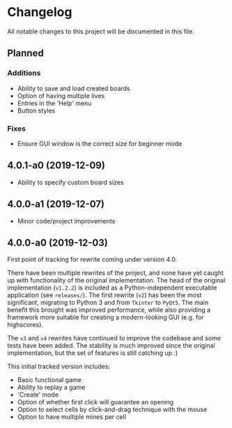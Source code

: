 # Changelog

All notable changes to this project will be documented in this file.


## Planned

### Additions
 - Ability to save and load created boards
 - Option of having multiple lives
 - Entries in the 'Help' menu
 - Button styles

### Fixes
 - Ensure GUI window is the correct size for beginner mode


## 4.0.1-a0 (2019-12-09)
 - Ability to specify custom board sizes


## 4.0.0-a1 (2019-12-07)
 - Minor code/project improvements


## 4.0.0-a0 (2019-12-03)

First point of tracking for rewrite coming under version 4.0.

There have been multiple rewrites of the project, and none have yet caught up with functionality of the original implementation. The head of the original implementation (`v1.2.2`) is included as a Python-independent executable application (see `releases/`). The first rewrite (`v2`) has been the most significant, migrating to Python 3 and from `Tkinter` to `PyQt5`. The main benefit this brought was improved performance, while also providing a framework more suitable for creating a modern-looking GUI (e.g. for highscores).

The `v3` and `v4` rewrites have continued to improve the codebase and some tests have been added. The stability is much improved since the original implementation, but the set of features is still catching up :)

This initial tracked version includes:
 - Basic functional game
 - Ability to replay a game
 - 'Create' mode
 - Option of whether first click will guarantee an opening
 - Option to select cells by click-and-drag technique with the mouse
 - Option to have multiple mines per cell
